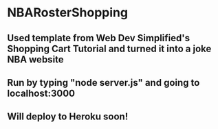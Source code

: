 # NBARosterShopping

## Used template from Web Dev Simplified's Shopping Cart Tutorial and turned it into a joke NBA website
## Run by typing "node server.js" and going to localhost:3000
## Will deploy to Heroku soon!